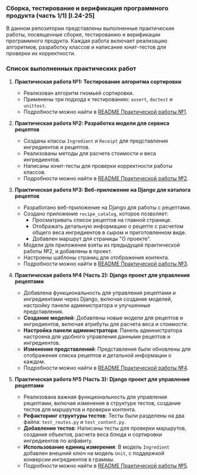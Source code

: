 ### Сборка, тестирование и верификация программного продукта (часть 1/1) [I.24-25]

В данном репозитории представлены выполненные практические работы, посвященные сборке, тестированию и верификации программного продукта. Каждая работа включает реализацию алгоритмов, разработку классов и написание юнит-тестов для проверки их корректности.

### Список выполненных практических работ

1. **Практическая работа №1: Тестирование алгоритма сортировки**
    - Реализован алгоритм гномьей сортировки.
    - Применены три подхода к тестированию: `assert`, `doctest` и `unittest`.
    - Подробности можно найти в [README Практической работы №1](./FirstPractice/README.md).

2. **Практическая работа №2: Разработка модели для сервиса рецептов**
    - Созданы классы `Ingredient` и `Receipt` для представления ингредиентов и рецептов.
    - Реализованы методы для расчета стоимости и веса ингредиентов.
    - Написаны юнит-тесты для проверки корректности работы классов.
    - Подробности можно найти в [README Практической работы №2](./SecondPractice/README.md).

3. **Практическая работа №3: Веб-приложение на Django для каталога рецептов**
    - Разработано веб-приложение на Django для работы с рецептами.
    - Создано приложение `recipe_catalog`, которое позволяет:
        - Просматривать список рецептов на главной странице.
        - Отображать детальную информацию о рецепте с расчетом общего веса ингредиентов в сыром и приготовленном виде.
        - Добавлен маршрут для страницы "О проекте".
    - Модели для приложения взяты из предыдущей практической работы №2, и добавлены в проект.
    - Настроены шаблоны страниц для отображения контента.
    - Подробности можно найти в [README Практической работы №3](./ThirdPractice/README.md).

4. **Практическая работа №4 (Часть 2): Django проект для управления рецептами**
    - Добавлена функциональность для управления рецептами и ингредиентами через Django, включая создание моделей, настройку панели администратора и улучшенные представления.
    - **Создание моделей**: Добавлены новые модели для рецептов и ингредиентов, включая атрибуты для расчета веса и стоимости.
    - **Настройка панели администратора**: Панель администратора настроена для удобного управления данными рецептов и ингредиентов.
    - **Изменение представлений**: Представления были обновлены для отображения списка рецептов и детальной информации о каждом.
    - Подробности можно найти в [README Практической работы №4](./FourthPractice/README.md).

5. **Практическая работа №5 (Часть 3): Django проект для управления рецептами**
    - Реализована важная функциональность для управления рецептами, включая изменения в структуре тестов, создание тестов для маршрутов и проверки контента.
    - **Рефакторинг структуры тестов**: Тесты были разделены на два файла: `test_routes.py` и `test_content.py`.
    - **Добавление тестов**: Написаны тесты для проверки маршрутов, создания объектов, расчета веса блюда и сортировки ингредиентов по алфавиту.
    - **Использование единиц измерения**: В модель `Ingredient` добавлен внешний ключ на модель `Unit`, с поддержкой конверсии ингредиентов в граммы.
    - Подробности можно найти в [README Практической работы №5](./FifthPractice/README.md).